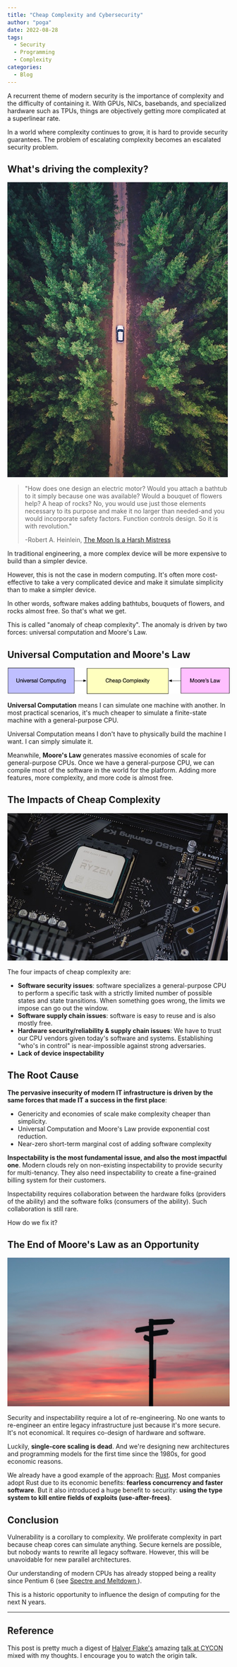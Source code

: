 ```yaml
---
title: "Cheap Complexity and Cybersecurity"
author: "poga"
date: 2022-08-28
tags:
  - Security
  - Programming
  - Complexity
categories:
  - Blog
---
```


A recurrent theme of modern security is the importance of complexity and the difficulty of containing it. With GPUs, NICs, basebands, and specialized hardware such as TPUs, things are objectively getting more complicated at a superlinear rate.

In a world where complexity continues to grow, it is hard to provide security guarantees. The problem of escalating complexity becomes an escalated security problem.

## What's driving the complexity?

![](./drive.jpeg)

> "How does one design an electric motor? Would you attach a bathtub to it simply because one was available? Would a bouquet of flowers help? A heap of rocks? No, you would use just those elements necessary to its purpose and make it no larger than needed-and you would incorporate safety factors. Function controls design. So it is with revolution."
>
> -Robert A. Heinlein, [The Moon Is a Harsh Mistress](https://www.goodreads.com/work/quotes/1048525)

In traditional engineering, a more complex device will be more expensive to build than a simpler device.

However, this is not the case in modern computing. It's often more cost-effective to take a very complicated device and make it simulate simplicity than to make a simpler device.

In other words, software makes adding bathtubs, bouquets of flowers, and rocks almost free. So that's what we get.

This is called "anomaly of cheap complexity". The anomaly is driven by two forces: universal computation and Moore's Law.

## Universal Computation and Moore's Law

![](./CheapComplexity.png)

**Universal Computation** means I can simulate one machine with another. In most practical scenarios, it's much cheaper to simulate a finite-state machine with a general-purpose CPU.

Universal Computation means I don't have to physically build the machine I want. I can simply simulate it.

Meanwhile, **Moore's Law** generates massive economies of scale for general-purpose CPUs. Once we have a general-purpose CPU, we can compile most of the software in the world for the platform. Adding more features, more complexity, and more code is almost free.

## The Impacts of Cheap Complexity

![](./chip.jpeg)

The four impacts of cheap complexity are:

- **Software security issues**: software specializes a general-purpose CPU to perform a specific task with a strictly limited number of possible states and state transitions. When something goes wrong, the limits we impose can go out the window.
- **Software supply chain issues**: software is easy to reuse and is also mostly free.
- **Hardware security/reliability & supply chain issues**: We have to trust our CPU vendors given today's software and systems. Establishing "who's in control" is near-impossible against strong adversaries.
- **Lack of device inspectability**

## The Root Cause

**The pervasive insecurity of modern IT infrastructure is driven by the same forces that made IT a success in the first place**:

- Genericity and economies of scale make complexity cheaper than simplicity.
- Universal Computation and Moore's Law provide exponential cost reduction.
- Near-zero short-term marginal cost of adding software complexity

**Inspectability is the most fundamental issue, and also the most impactful one**. Modern clouds rely on non-existing inspectability to provide security for multi-tenancy. They also need inspectability to create a fine-grained billing system for their customers.

Inspectability requires collaboration between the hardware folks (providers of the ability) and the software folks (consumers of the ability). Such collaboration is still rare.

How do we fix it?

## The End of Moore's Law as an Opportunity

![](./opp.jpeg)

Security and inspectability require a lot of re-engineering. No one wants to re-engineer an entire legacy infrastructure just because it's more secure. It's not economical. It requires co-design of hardware and software.

Luckily, **single-core scaling is dead**. And we're designing new architectures and programming models for the first time since the 1980s, for good economic reasons.

We already have a good example of the approach: [Rust](https://www.rust-lang.org/). Most companies adopt Rust due to its economic benefits: **fearless concurrency and faster software**. But it also introduced a huge benefit to security: **using the type system to kill entire fields of exploits (use-after-frees)**.

## Conclusion

Vulnerability is a corollary to complexity. We proliferate complexity in part because cheap cores can simulate anything. Secure kernels are possible, but nobody wants to rewrite all legacy software. However, this will be unavoidable for new parallel architectures.

Our understanding of modern CPUs has already stopped being a reality since Pentium 6 (see [ Spectre and Meltdown ](https://meltdownattack.com/)).

This is a historic opportunity to influence the design of computing for the next N years.




---


## Reference

This post is pretty much a digest of [Halver Flake's](https://twitter.com/halvarflake) amazing [talk at CYCON](https://www.err.ee/836236/video-google-0-projekti-tarkvarainseneri-ettekanne-cyconil) mixed with my thoughts. I encourage you to watch the origin talk.
